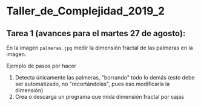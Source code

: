 # Taller_de_Complejidad_2019_2

## Tarea 1 (avances para el martes 27 de agosto):

En la imagen `palmeras.jpg` medir la dimensión fractal de las palmeras en la imagen.

Ejemplo de pasos por hacer
1. Detecta únicamente las palmeras, "borrando" todo lo demás (esto debe ser automatizado, no "recortándolas", pues eso modificaría la dimensión)
2. Crea o descarga un programa que mida dimensión fractal por cajas

